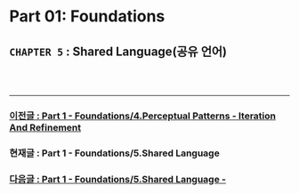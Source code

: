 # Part 01: Foundations

## `CHAPTER 5` : **Shared Language(공유 언어)**

  <br/>
  <br/>

---

### [ 이전글 : Part 1 - Foundations/4.Perceptual Patterns - Iteration And Refinement](./01-Foundations-04-PP02-IterationAndRefinement.md)

### 현재글 : Part 1 - Foundations/5.Shared Language

### [다음글 : Part 1 - Foundations/5.Shared Language - ](./01-Foundations-04-PP04-.md)
